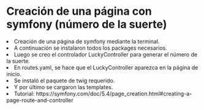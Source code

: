 # Creación de una página con symfony (número de la suerte)

<li>Creación de una página de symfony mediante la terminal.<br>
<li>A continuación se instalaron todos los packages necesarios.<br>
<li>Luego se creo el controlador LuckyController para generar el número de la suerte. <br>
<li>En routes.yaml, se hace que el LuckyController aparezca en la página de inicio. <br>
<li>Se instaló el paquete de twig requerido. <br>
<li>Y por último se cargaron las templates.<br>
<li>Tutorial: https://symfony.com/doc/5.4/page_creation.html#creating-a-page-route-and-controller
 




